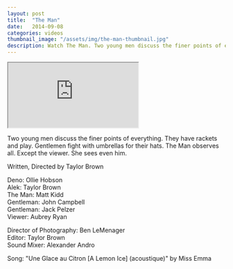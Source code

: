 ```yaml
---
layout: post
title:  "The Man"
date:   2014-09-08
categories: videos
thumbnail_image: "/assets/img/the-man-thumbnail.jpg"
description: Watch The Man. Two young men discuss the finer points of everything. They have rackets and play. Gentlemen fight with umbrellas for their hats. The Man observes all. Except the viewer. She sees even him.
---
```


<div class="embed-responsive embed-responsive-16by9">
	<iframe class="embed-responsive-item" src="http://www.youtube.com/embed/2gK33vtXB3U?rel=0" allowfullscreen></iframe>
</div>

Two young men discuss the finer points of everything. They have rackets and play. Gentlemen fight with umbrellas for their hats. The Man observes all. Except the viewer. She sees even him.

Written, Directed by Taylor Brown

Deno: Ollie Hobson<br>
Alek: Taylor Brown<br>
The Man: Matt Kidd<br>
Gentleman: John Campbell<br>
Gentleman: Jack Pelzer<br>
Viewer: Aubrey Ryan

Director of Photography: Ben LeMenager<br>
Editor: Taylor Brown<br>
Sound Mixer: Alexander Andro

Song: "Une Glace au Citron \[A Lemon Ice] (acoustique)" by Miss Emma